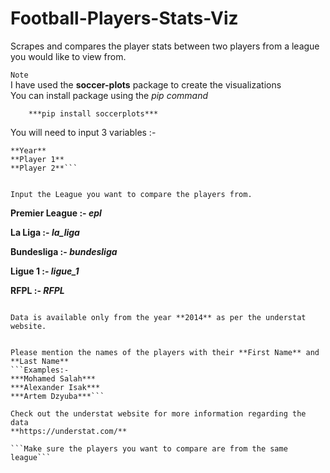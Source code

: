 # Football-Players-Stats-Viz
Scrapes  and compares the player stats between two players from a league you would like to view from.

```Note```
    <br>I have used the **soccer-plots** package to create the visualizations</br>
    You can install package using the _pip command_
        
        ***pip install soccerplots***


You will need to input 3 variables :-
```**League**
**Year**
**Player 1**
**Player 2**```


Input the League you want to compare the players from.
```
**Premier League :- *epl*** 

**La Liga :- *la_liga***

**Bundesliga :- *bundesliga***

**Ligue 1 :- *ligue_1***

**RFPL :- *RFPL***
```

Data is available only from the year **2014** as per the understat website.


Please mention the names of the players with their **First Name** and **Last Name**
```Examples:-
***Mohamed Salah***
***Alexander Isak***
***Artem Dzyuba***```

Check out the understat website for more information regarding the data
**https://understat.com/**

```Make sure the players you want to compare are from the same league```
